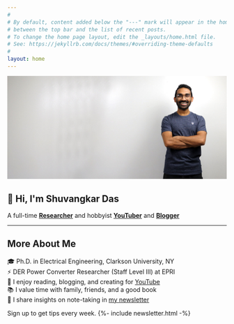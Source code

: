 ```yaml
---
#
# By default, content added below the "---" mark will appear in the home page
# between the top bar and the list of recent posts.
# To change the home page layout, edit the _layouts/home.html file.
# See: https://jekyllrb.com/docs/themes/#overriding-theme-defaults
#
layout: home
---
```

![Shuvangkar Das](/assets/images/Shuvangkar-Das-2022-10-09.jpg)
## 👋 Hi, I'm **Shuvangkar Das**
A full-time **[Researcher](https://portfolio.shuvangkardas.com)** and hobbyist  **[YouTuber](https://www.youtube.com/ShuvangkarDas)** and **[Blogger](https://blog.shuvangkardas.com/)**

---


## More About Me
🎓 Ph.D. in Electrical Engineering, Clarkson University, NY  
⚡ DER Power Converter Researcher (Staff Level III) at EPRI  
🎥 I enjoy reading, blogging, and creating for [YouTube](https://www.youtube.com/channel/UCnWVmYm4RE3I1dxSikEAIjA)  
📚 I value time with family, friends, and a good book  
💌 I share insights on note-taking in [my newsletter](#)


Sign up to get tips every week.
{%- include newsletter.html -%}


